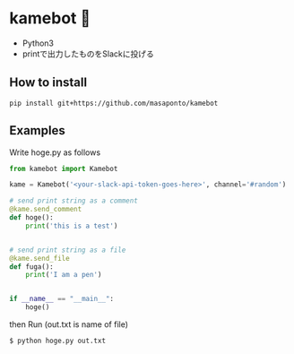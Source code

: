 # kamebot :turtle:
- Python3
- printで出力したものをSlackに投げる 

## How to install 
```
pip install git+https://github.com/masaponto/kamebot
```

## Examples

Write hoge.py as follows

```python
from kamebot import Kamebot

kame = Kamebot('<your-slack-api-token-goes-here>', channel='#random')

# send print string as a comment
@kame.send_comment
def hoge():
    print('this is a test')


# send print string as a file
@kame.send_file
def fuga():
    print('I am a pen')


if __name__ == "__main__":
    hoge()
```

then Run (out.txt is name of file)
```
$ python hoge.py out.txt
```
